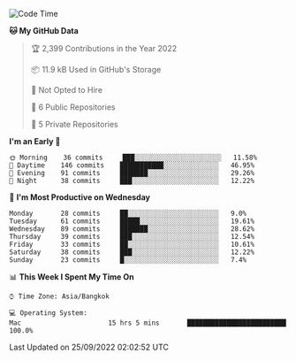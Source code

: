 <!--START_SECTION:waka-->
![Code Time](http://img.shields.io/badge/Code%20Time-1%2C442%20hrs%208%20mins-blue)

**🐱 My GitHub Data** 

> 🏆 2,399 Contributions in the Year 2022
 > 
> 📦 11.9 kB Used in GitHub's Storage 
 > 
> 🚫 Not Opted to Hire
 > 
> 📜 6 Public Repositories 
 > 
> 🔑 5 Private Repositories  
 > 
**I'm an Early 🐤** 

```text
🌞 Morning    36 commits     ███░░░░░░░░░░░░░░░░░░░░░░   11.58% 
🌆 Daytime    146 commits    ███████████░░░░░░░░░░░░░░   46.95% 
🌃 Evening    91 commits     ███████░░░░░░░░░░░░░░░░░░   29.26% 
🌙 Night      38 commits     ███░░░░░░░░░░░░░░░░░░░░░░   12.22%

```
📅 **I'm Most Productive on Wednesday** 

```text
Monday       28 commits     ██░░░░░░░░░░░░░░░░░░░░░░░   9.0% 
Tuesday      61 commits     █████░░░░░░░░░░░░░░░░░░░░   19.61% 
Wednesday    89 commits     ███████░░░░░░░░░░░░░░░░░░   28.62% 
Thursday     39 commits     ███░░░░░░░░░░░░░░░░░░░░░░   12.54% 
Friday       33 commits     ██░░░░░░░░░░░░░░░░░░░░░░░   10.61% 
Saturday     38 commits     ███░░░░░░░░░░░░░░░░░░░░░░   12.22% 
Sunday       23 commits     █░░░░░░░░░░░░░░░░░░░░░░░░   7.4%

```


📊 **This Week I Spent My Time On** 

```text
⌚︎ Time Zone: Asia/Bangkok

💻 Operating System: 
Mac                      15 hrs 5 mins       █████████████████████████   100.0%

```


 Last Updated on 25/09/2022 02:02:52 UTC
<!--END_SECTION:waka-->
